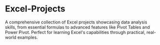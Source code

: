 # Excel-Projects
A comprehensive collection of Excel projects showcasing data analysis skills, from essential formulas to advanced features like Pivot Tables and Power Pivot. Perfect for learning Excel's capabilities through practical, real-world examples.
